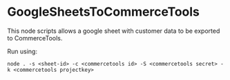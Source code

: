 # GoogleSheetsToCommerceTools

This node scripts allows a google sheet with customer data to be exported to CommerceTools.

Run using: 
```
node . -s <sheet-id> -c <commercetools id> -S <commercetools secret> -k <commercetools projectkey>
```